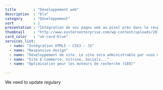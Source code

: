 ```yaml
---
title        : "Développement web"
description  : "bla"
category     : "Développement"
sort         : 1
presentation : "Intégration de vos pages web au pixel près dans le respect des bonnes pratiques du web."
thumbnail    : "http://www.easternenterprise.com/wp-content/uploads/2015/02/eastern-enterprises-software-development.png"
card_color   : "uk-card-blue"
services_list:
  - name: "Intégration HTML5 – CSS3 – JS"
  - name: "Responsive design"
  - name: "Développement de site. Le site sera administrable par vous même"
  - name: "Site E-Commerce, Vitrine, Socials..."
  - name: "Optimisation pour les moteurs de recherche (SEO)"
    
---
```


We need to update regulary